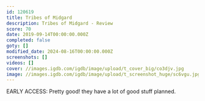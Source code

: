 ```yaml
---
id: 120619
title: Tribes of Midgard
description: Tribes of Midgard - Review
score: 70
date: 2019-09-14T00:00:00.000Z
completed: false
goty: []
modified_date: 2024-08-16T00:00:00.000Z
screenshots: []
videos: []
cover: //images.igdb.com/igdb/image/upload/t_cover_big/co3djv.jpg
image: //images.igdb.com/igdb/image/upload/t_screenshot_huge/sc6vgu.jpg
---
```

EARLY ACCESS: Pretty good! they have a lot of good stuff planned.